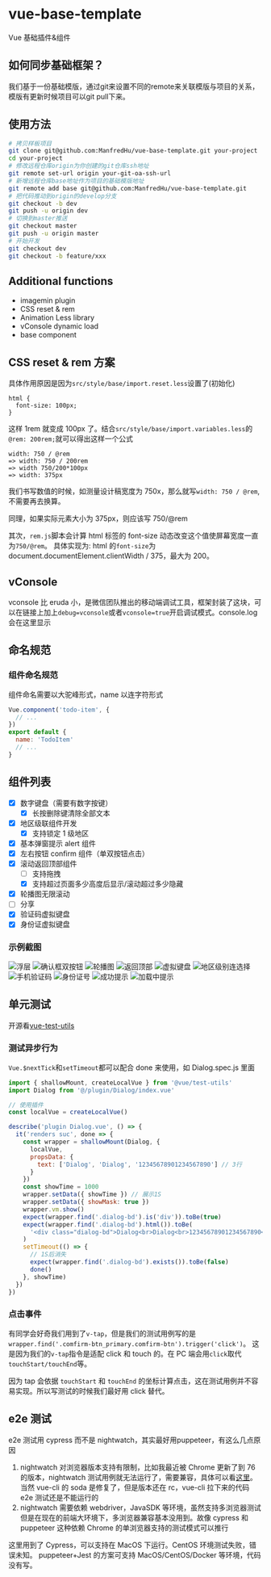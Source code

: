# vue-base-template

Vue 基础插件&组件

## 如何同步基础框架？
我们基于一份基础模版，通过git来设置不同的remote来关联模版与项目的关系，模版有更新时候项目可以git pull下来。

## 使用方法
```bash
# 拷贝样板项目
git clone git@github.com:ManfredHu/vue-base-template.git your-project
cd your-project
# 修改远程仓库origin为你创建的git仓库ssh地址
git remote set-url origin your-git-oa-ssh-url
# 新增远程仓库base地址作为项目的基础模版地址
git remote add base git@github.com:ManfredHu/vue-base-template.git
# 把代码推动到origin的develop分支
git checkout -b dev
git push -u origin dev
# 切换到master推送
git checkout master
git push -u origin master
# 开始开发
git checkout dev
git checkout -b feature/xxx
```

## Additional functions

- imagemin plugin
- CSS reset & rem
- Animation Less library
- vConsole dynamic load
- base component

## CSS reset & rem 方案

具体作用原因是因为`src/style/base/import.reset.less`设置了(初始化)

```less
html {
  font-size: 100px;
}
```

这样 1rem 就变成 100px 了。结合`src/style/base/import.variables.less`的`@rem: 200rem;`就可以得出这样一个公式

```
width: 750 / @rem
=> width: 750 / 200rem
=> width 750/200*100px
=> width: 375px
```

我们书写数值的时候，如测量设计稿宽度为 750x，那么就写`width: 750 / @rem`, 不需要再去换算。

同理，如果实际元素大小为 375px，则应该写 750/@rem

其次，`rem.js`脚本会计算 html 标签的 font-size 动态改变这个值使屏幕宽度一直为`750/@rem`。
具体实现为: html 的`font-size`为 document.documentElement.clientWidth / 375，最大为 200。

## vConsole

vconsole 比 eruda 小，是微信团队推出的移动端调试工具，框架封装了这块，可以在链接上加上`debug=vconsole`或者`vconsole=true`开启调试模式。console.log 会在这里显示

## 命名规范

### 组件命名规范

组件命名需要以大驼峰形式，name 以连字符形式

```js
Vue.component('todo-item', {
  // ...
})
export default {
  name: 'TodoItem'
  // ...
}
```

## 组件列表

- [x] 数字键盘（需要有数字按键）
  - [x] 长按删除键清除全部文本
- [x] 地区级联组件开发
  - [x] 支持锁定 1 级地区
- [x] 基本弹窗提示 alert 组件
- [x] 左右按钮 confirm 组件（单双按钮点击）
- [x] 滚动返回顶部组件
  - [ ] 支持拖拽
  - [x] 支持超过页面多少高度后显示/滚动超过多少隐藏
- [x] 轮播图无限滚动
- [ ] 分享
- [x] 验证码虚拟键盘
- [x] 身份证虚拟键盘

### 示例截图

![浮层](./docs/components/dialog.png)
![确认框双按钮](./docs/components/confirm_twoBtn.png)
![轮播图](./docs/components/swiper.png)
![返回顶部](./docs/components/totop.png)
![虚拟键盘](./docs/components/keyboard.png)
![地区级别连选择](./docs/components/distpicker.png)
![手机验证码](./docs/components/vcode.png)
![身份证号](./docs/components/idcard.png)
![成功提示](./docs/components/toast.png)
![加载中提示](./docs/components/toast2.png)

## 单元测试

开源看[vue-test-utils](https://vue-test-utils.vuejs.org/zh/)

### 测试异步行为

`Vue.$nextTick`和`setTimeout`都可以配合 done 来使用，如 Dialog.spec.js 里面

```js
import { shallowMount, createLocalVue } from '@vue/test-utils'
import Dialog from '@/plugin/Dialog/index.vue'

// 使用插件
const localVue = createLocalVue()

describe('plugin Dialog.vue', () => {
  it('renders suc', done => {
    const wrapper = shallowMount(Dialog, {
      localVue,
      propsData: {
        text: ['Dialog', 'Dialog', '12345678901234567890'] // 3行
      }
    })
    const showTime = 1000
    wrapper.setData({ showTime }) // 展示1S
    wrapper.setData({ showMask: true })
    wrapper.vm.show()
    expect(wrapper.find('.dialog-bd').is('div')).toBe(true)
    expect(wrapper.find('.dialog-bd').html()).toBe(
      '<div class="dialog-bd">Dialog<br>Dialog<br>12345678901234567890</div>'
    )
    setTimeout(() => {
      // 1S后消失
      expect(wrapper.find('.dialog-bd').exists()).toBe(false)
      done()
    }, showTime)
  })
})
```

### 点击事件

有同学会好奇我们用到了`v-tap`，但是我们的测试用例写的是`wrapper.find('.comfirm-btn_primary.comfirm-btn').trigger('click')`。
这是因为我们的`v-tap`指令是适配 click 和 touch 的。在 PC 端会用`click`取代`touchStart/touchEnd`等。

因为 tap 会依据 `touchStart` 和 `touchEnd` 的坐标计算点击，这在测试用例并不容易实现。所以写测试的时候我们最好用 click 替代。

## e2e 测试

e2e 测试用 cypress 而不是 nightwatch，其实最好用puppeteer，有这么几点原因

1. nightwatch 对浏览器版本支持有限制，比如我最近被 Chrome 更新了到 76 的版本，nightwatch 测试用例就无法运行了，需要兼容，具体可以看[这里](https://github.com/vuejs/vue-cli/issues/4522)。当然 vue-cli 的 soda 是修复了，但是版本还在 rc，vue-cli 拉下来的代码 e2e 测试还是不能运行的
2. nightwatch 需要依赖 webdriver，JavaSDK 等环境，虽然支持多浏览器测试但是在现在的前端大环境下，多浏览器兼容基本没用到。故像 cypress 和 puppeteer 这种依赖 Chrome 的单浏览器支持的测试模式可以推行

这里用到了 Cypress，可以支持在 MacOS 下运行。CentOS 环境测试失败，错误未知。
puppeteer+Jest 的方案可支持 MacOS/CentOS/Docker 等环境，代码没有写。
